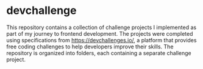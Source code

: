 # devchallenge
This repository contains a collection of challenge projects I implemented as part of my journey to frontend development. 
The projects were completed using specifications from https://devchallenges.io/, a platform that provides free coding challenges to help developers improve their skills.
The repository is organized into folders, each containing a separate challenge project. 

